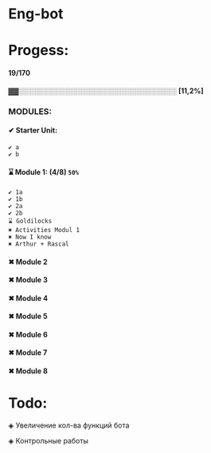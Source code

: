 # Eng-bot
# Progess:
#### 19/170  
▓▓░░░░░░░░░░░░░░░░░░░░░░░░░░░░░░░░  **[11,2%]**

### MODULES:
#### ✔ Starter Unit:
```
✔ a
✔ b
```
#### ⌛ Module 1: (4/8) `50%`
```
✔ 1a
✔ 1b
✔ 2a
✔ 2b
⌛ Goldilocks
✖ Activities Modul 1
✖ Now I know
✖ Arthur + Rascal
```

#### ✖ Module 2
#### ✖ Module 3
#### ✖ Module 4
#### ✖ Module 5
#### ✖ Module 6
#### ✖ Module 7
#### ✖ Module 8

# Todo:
◈ Увеличение кол-ва функций бота

◈ Контрольные работы
